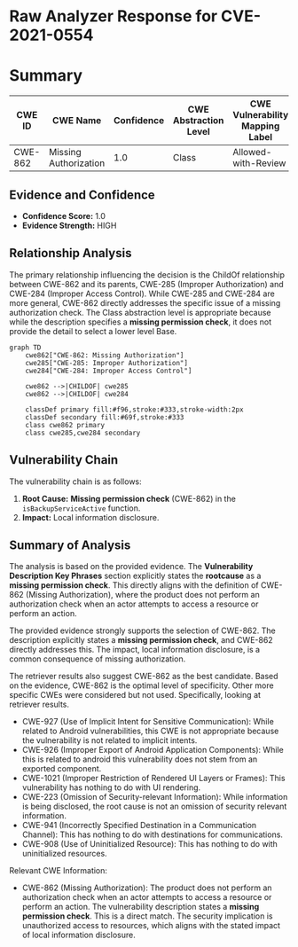 # Raw Analyzer Response for CVE-2021-0554

# Summary
| CWE ID | CWE Name | Confidence | CWE Abstraction Level | CWE Vulnerability Mapping Label | CWE-Vulnerability Mapping Notes |
|---|---|---|---|---|---|
| CWE-862 | Missing Authorization | 1.0 | Class | Allowed-with-Review | Primary CWE |

## Evidence and Confidence

*   **Confidence Score:** 1.0
*   **Evidence Strength:** HIGH

## Relationship Analysis
The primary relationship influencing the decision is the ChildOf relationship between CWE-862 and its parents, CWE-285 (Improper Authorization) and CWE-284 (Improper Access Control). While CWE-285 and CWE-284 are more general, CWE-862 directly addresses the specific issue of a missing authorization check. The Class abstraction level is appropriate because while the description specifies a **missing permission check**, it does not provide the detail to select a lower level Base.

```mermaid
graph TD
    cwe862["CWE-862: Missing Authorization"]
    cwe285["CWE-285: Improper Authorization"]
    cwe284["CWE-284: Improper Access Control"]
    
    cwe862 -->|CHILDOF| cwe285
    cwe862 -->|CHILDOF| cwe284

    classDef primary fill:#f96,stroke:#333,stroke-width:2px
    classDef secondary fill:#69f,stroke:#333
    class cwe862 primary
    class cwe285,cwe284 secondary
```

## Vulnerability Chain
The vulnerability chain is as follows:
1.  **Root Cause:** **Missing permission check** (CWE-862) in the `isBackupServiceActive` function.
2.  **Impact:** Local information disclosure.

## Summary of Analysis
The analysis is based on the provided evidence. The **Vulnerability Description Key Phrases** section explicitly states the **rootcause** as a **missing permission check**. This directly aligns with the definition of CWE-862 (Missing Authorization), where the product does not perform an authorization check when an actor attempts to access a resource or perform an action.

The provided evidence strongly supports the selection of CWE-862.
The description explicitly states a **missing permission check**, and CWE-862 directly addresses this. The impact, local information disclosure, is a common consequence of missing authorization.

The retriever results also suggest CWE-862 as the best candidate.
Based on the evidence, CWE-862 is the optimal level of specificity. Other more specific CWEs were considered but not used. Specifically, looking at retriever results.
*   CWE-927 (Use of Implicit Intent for Sensitive Communication): While related to Android vulnerabilities, this CWE is not appropriate because the vulnerability is not related to implicit intents.
*   CWE-926 (Improper Export of Android Application Components): While this is related to android this vulnerability does not stem from an exported component.
*   CWE-1021 (Improper Restriction of Rendered UI Layers or Frames): This vulnerability has nothing to do with UI rendering.
*   CWE-223 (Omission of Security-relevant Information): While information is being disclosed, the root cause is not an omission of security relevant information.
*   CWE-941 (Incorrectly Specified Destination in a Communication Channel): This has nothing to do with destinations for communications.
*   CWE-908 (Use of Uninitialized Resource): This has nothing to do with uninitialized resources.

Relevant CWE Information:
*   CWE-862 (Missing Authorization): The product does not perform an authorization check when an actor attempts to access a resource or perform an action. The vulnerability description states a **missing permission check**. This is a direct match. The security implication is unauthorized access to resources, which aligns with the stated impact of local information disclosure.